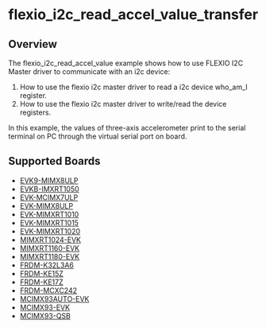 # flexio_i2c_read_accel_value_transfer

## Overview
The flexio_i2c_read_accel_value example shows how to use FLEXIO I2C  Master driver to communicate with an i2c device:

 1. How to use the flexio i2c master driver to read a i2c device who_am_I register.
 2. How to use the flexio i2c master driver to write/read the device registers.

In this example, the values of three-axis accelerometer print to the serial terminal on PC through
the virtual serial port on board.

## Supported Boards
- [EVK9-MIMX8ULP](../../../../_boards/evk9mimx8ulp/driver_examples/flexio/i2c/read_accel_value_transfer/example_board_readme.md)
- [EVKB-IMXRT1050](../../../../_boards/evkbimxrt1050/driver_examples/flexio/i2c/read_accel_value_transfer/example_board_readme.md)
- [EVK-MCIMX7ULP](../../../../_boards/evkmcimx7ulp/driver_examples/flexio/i2c/read_accel_value_transfer/example_board_readme.md)
- [EVK-MIMX8ULP](../../../../_boards/evkmimx8ulp/driver_examples/flexio/i2c/read_accel_value_transfer/example_board_readme.md)
- [EVK-MIMXRT1010](../../../../_boards/evkmimxrt1010/driver_examples/flexio/i2c/read_accel_value_transfer/example_board_readme.md)
- [EVK-MIMXRT1015](../../../../_boards/evkmimxrt1015/driver_examples/flexio/i2c/read_accel_value_transfer/example_board_readme.md)
- [EVK-MIMXRT1020](../../../../_boards/evkmimxrt1020/driver_examples/flexio/i2c/read_accel_value_transfer/example_board_readme.md)
- [MIMXRT1024-EVK](../../../../_boards/evkmimxrt1024/driver_examples/flexio/i2c/read_accel_value_transfer/example_board_readme.md)
- [MIMXRT1160-EVK](../../../../_boards/evkmimxrt1160/driver_examples/flexio/i2c/read_accel_value_transfer/example_board_readme.md)
- [MIMXRT1180-EVK](../../../../_boards/evkmimxrt1180/driver_examples/flexio/i2c/read_accel_value_transfer/example_board_readme.md)
- [FRDM-K32L3A6](../../../../_boards/frdmk32l3a6/driver_examples/flexio/i2c/read_accel_value_transfer/example_board_readme.md)
- [FRDM-KE15Z](../../../../_boards/frdmke15z/driver_examples/flexio/i2c/read_accel_value_transfer/example_board_readme.md)
- [FRDM-KE17Z](../../../../_boards/frdmke17z/driver_examples/flexio/i2c/read_accel_value_transfer/example_board_readme.md)
- [FRDM-MCXC242](../../../../_boards/frdmmcxc242/driver_examples/flexio/i2c/read_accel_value_transfer/example_board_readme.md)
- [MCIMX93AUTO-EVK](../../../../_boards/mcimx93autoevk/driver_examples/flexio/i2c/read_accel_value_transfer/example_board_readme.md)
- [MCIMX93-EVK](../../../../_boards/mcimx93evk/driver_examples/flexio/i2c/read_accel_value_transfer/example_board_readme.md)
- [MCIMX93-QSB](../../../../_boards/mcimx93qsb/driver_examples/flexio/i2c/read_accel_value_transfer/example_board_readme.md)
